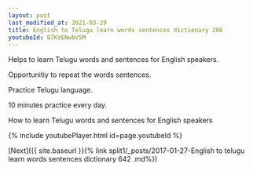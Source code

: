 ```yaml
---
layout: post
last_modified_at: 2021-03-29
title: English to Telugu learn words sentences dictionary 206 
youtubeId: 87KzENwbV5M
---
```

 
 
Helps to learn Telugu words and sentences for English speakers.

Opportunitiy to repeat the words sentences. 

Practice Telugu language. 
 
10 minutes practice every day. 
 
How to learn Telugu words and sentences for English speakers 
 
{% include youtubePlayer.html id=page.youtubeId %}
 
 
[Next]({{ site.baseurl }}{% link  split1/_posts/2017-01-27-English to telugu learn words sentences dictionary 642 .md%})
 

